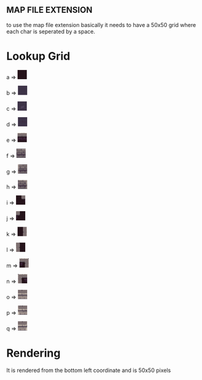 ## MAP FILE EXTENSION

to use the map file extension basically it needs to have 
a 50x50 grid where each char is seperated by a space.

# Lookup Grid

a => ![Alt text](../assets/darktile.png "a title")

b => ![Alt text](../assets/floor1.png "a title")

c => ![Alt text](../assets/floor2.png "a title")

d => ![Alt text](../assets/floor3.png "a title")

e => ![Alt text](../assets/wall14.png "a title")

f => ![Alt text](../assets/wall_bottom.png "a title")

g => ![Alt text](../assets/wall_bottom_left.png "a title")

h => ![Alt text](../assets/wall_bottom_right.png "a title")

i => ![Alt text](../assets/wall_corner_left.png "a title")

j => ![Alt text](../assets/wall_corner_right.png "a title")

k => ![Alt text](../assets/wall_edge_left.png "a title")

l => ![Alt text](../assets/wall_edge_right.png "a title")

m => ![Alt text](../assets/wall_t_left.png "a title")

n => ![Alt text](../assets/wall_t_right.png "a title")

o => ![Alt text](../assets/wall_top.png "a title")

p => ![Alt text](../assets/wall_top_left.png "a title")

q => ![Alt text](../assets/wall_top_right.png "a title")

# Rendering

It is rendered from the bottom left coordinate and is 50x50 pixels